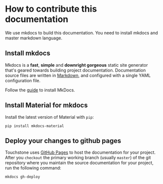# How to contribute this documentation

We use mkdocs to build this documentation. You need to install mkdocs and master markdown language.

## Install mkdocs

Mkdocs is a **fast**, **simple** and **downright gorgeous** static site generator that's geared towards building project documentation. Documentation source files are written in [Markdown](https://en.wikipedia.org/wiki/Markdown), and configured with a single YAML configuration file.

Follow the [guide](http://www.mkdocs.org/#installation) to install MkDocs. 

## Install Material for mkdocs

Install the latest version of Material with `pip`:

`pip install mkdocs-material`

## Deploy your changes to github pages

Touchstone uses [GitHub Pages](https://pages.github.com/) to host the documentation for your project. After you `checkout` the primary working branch (usually `master`) of the git repository where you maintain the source documentation for your project, run the following command:

```
mkdocs gh-deploy
```
